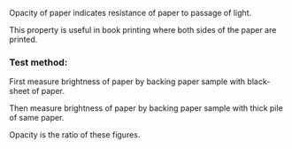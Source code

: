 Opacity of paper indicates resistance of paper to passage of light.  

This property is useful in book printing where both sides of the paper are printed.
### Test method:
First  measure brightness of paper by backing paper sample with black-sheet of paper.

Then measure brightness of paper by backing  paper sample with thick pile of same paper.

Opacity is the ratio of these figures. 